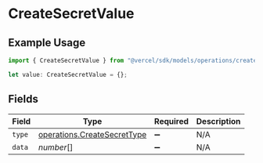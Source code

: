 # CreateSecretValue

## Example Usage

```typescript
import { CreateSecretValue } from "@vercel/sdk/models/operations/createsecret.js";

let value: CreateSecretValue = {};
```

## Fields

| Field                                                                      | Type                                                                       | Required                                                                   | Description                                                                |
| -------------------------------------------------------------------------- | -------------------------------------------------------------------------- | -------------------------------------------------------------------------- | -------------------------------------------------------------------------- |
| `type`                                                                     | [operations.CreateSecretType](../../models/operations/createsecrettype.md) | :heavy_minus_sign:                                                         | N/A                                                                        |
| `data`                                                                     | *number*[]                                                                 | :heavy_minus_sign:                                                         | N/A                                                                        |